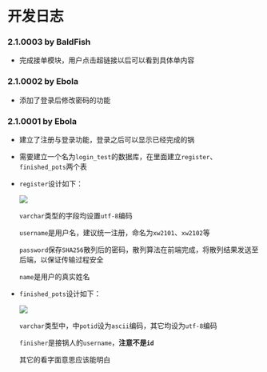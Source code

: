 # 开发日志

### 2.1.0003 by BaldFish

- 完成接单模块，用户点击超链接以后可以看到具体单内容

### 2.1.0002 by Ebola

- 添加了登录后修改密码的功能

### 2.1.0001 by Ebola

- 建立了注册与登录功能，登录之后可以显示已经完成的锅

- 需要建立一个名为`login_test`的数据库，在里面建立`register`、`finished_pots`两个表

- `register`设计如下：

  ![](http://image.wenchong-huang.com/i/2021/02/14/iq4fj3.png)

  `varchar`类型的字段均设置`utf-8`编码

  `username`是用户名，建议统一注册，命名为`xw2101`、`xw2102`等

  `password`保存`SHA256`散列后的密码，散列算法在前端完成，将散列结果发送至后端，以保证传输过程安全

  `name`是用户的真实姓名

- `finished_pots`设计如下：

  ![](http://image.wenchong-huang.com/i/2021/02/14/ir864u.png)

  `varchar`类型中，中`potid`设为`ascii`编码，其它均设为`utf-8`编码

  `finisher`是接锅人的`username`，**注意不是`id`**

  其它的看字面意思应该能明白
